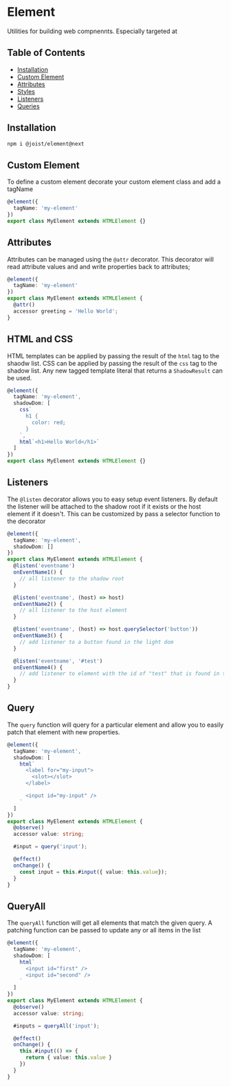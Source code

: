 # Element

Utilities for building web compnennts. Especially targeted at

## Table of Contents

- [Installation](#installation)
- [Custom Element](#custom-element)
- [Attributes](#attributes)
- [Styles](#styles)
- [Listeners](#listeners)
- [Queries](#queries)

## Installation

```BASH
npm i @joist/element@next
```

## Custom Element

To define a custom element decorate your custom element class and add a tagName

```ts
@element({
  tagName: 'my-element'
})
export class MyElement extends HTMLElement {}
```

## Attributes

Attributes can be managed using the `@attr` decorator. This decorator will read attribute values and and write properties back to attributes;

```ts
@element({
  tagName: 'my-element'
})
export class MyElement extends HTMLElement {
  @attr()
  accessor greeting = 'Hello World';
}
```

## HTML and CSS

HTML templates can be applied by passing the result of the `html` tag to the shaodw list.
CSS can be applied by passing the result of the `css` tag to the shadow list. 
Any new tagged template literal that returns a `ShadowResult` can be used.

```ts
@element({
  tagName: 'my-element',
  shadowDom: [
    css`
      h1 {
        color: red;
      }
    `,
    html`<h1>Hello World</h1>`
  ]
})
export class MyElement extends HTMLElement {}
```

## Listeners

The `@listen` decorator allows you to easy setup event listeners. By default the listener will be attached to the shadow root if it exists or the host element if it doesn't. This can be customized by pass a selector function to the decorator

```ts
@element({
  tagName: 'my-element',
  shadowDom: []
})
export class MyElement extends HTMLElement {
  @listen('eventname')
  onEventName1() {
    // all listener to the shadow root
  }

  @listen('eventname', (host) => host)
  onEventName2() {
    // all listener to the host element
  }

  @listen('eventname', (host) => host.querySelector('button'))
  onEventName3() {
    // add listener to a button found in the light dom
  }

  @listen('eventname', '#test')
  onEventName4() {
    // add listener to element with the id of "test" that is found in the shadow dom
  }
}
```

## Query

The `query` function will query for a particular element and allow you to easily patch that element with new properties.

```ts
@element({
  tagName: 'my-element',
  shadowDom: [
    html`
      <label for="my-input">
        <slot></slot>
      </label>

      <input id="my-input" />
    `
  ]
})
export class MyElement extends HTMLElement {
  @observe()
  accessor value: string;

  #input = query('input');

  @effect()
  onChange() {
    const input = this.#input({ value: this.value});
  }
}
```

## QueryAll

The `queryAll` function will get all elements that match the given query. A patching function can be passed to update any or all items in the list

```ts
@element({
  tagName: 'my-element',
  shadowDom: [
    html`
      <input id="first" />
      <input id="second" />
    `
  ]
})
export class MyElement extends HTMLElement {
  @observe()
  accessor value: string;

  #inputs = queryAll('input');

  @effect()
  onChange() {
    this.#input(() => {
      return { value: this.value }
    })
  }
}
```
